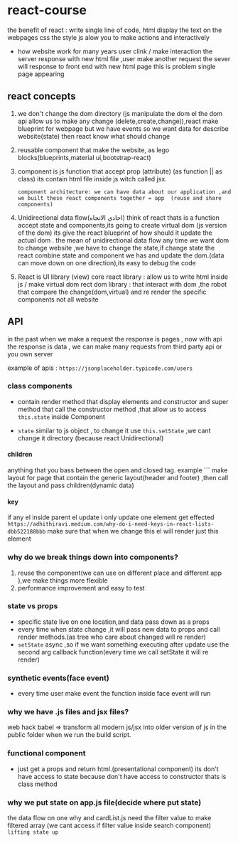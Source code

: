 # react-course 
the benefit of react :
write single line of code, 
html display the text on the webpages
css the style
js alow you to make actions and interactively

* how website work for many years
user clink / make interaction the server response with new html file ,user make another request the sever will response to front end with new html page
this is problem single page appearing 


## react concepts
1. we don't change the dom directory (js manipulate the dom el the dom api allow us to make any change (delete,create,change)),react make blueprint for webpage but we have events so we want data for describe website(state) then react know what should change 
2. reusable component that make the website,
 as lego blocks(blueprints,material ui,bootstrap-react)
3.  component is js function
 that accept prop (attribute) (as function || as class) its contain html file inside js witch called jsx.

    ``` component architecture: we can have data about our application ,and we built these react components together = app  (reuse and share components) ```

4. Unidirectional data flow(احادي الاتجاه)
 think of react thats is a function accept state and components,its going to create virtual dom (js version of the dom) its give the react blueprint of how should it update the actual dom . the mean of unidirectional data flow any time we want dom to change website ,we have to change the state,if change state the react combine state and component we has and update the dom.(data can move down on one direction),its easy to debug the code


5. React is UI library (view)
  core react library : allow us to write html inside js / make virtual dom
  rect dom library : that interact with dom ,the robot that compare the change(dom,virtual) and re render the specific components not all website



## API
 in the past when we make a request the response is pages , now with api the response is data , we can make many requests from third party api or you own server

 example of apis : ``` https://jsonplaceholder.typicode.com/users ```


### class components 
 * contain render method that display elements and constructor and super method that call the constructor method ,that allow us to access ``` this.state ``` inside Component

 * ``` state ``` similar to js object , to change it use ``` this.setState ``` ,we cant change it directory (because react Unidirectional) 

#### children 
anything that you bass between the open and closed tag.
example ``` make layout for page that contain the generic layout(header and footer) ,then call the layout and pass children(dynamic data) 

#### key
if any el inside parent el update i only update one element get effected
``` https://adhithiravi.medium.com/why-do-i-need-keys-in-react-lists-dbb522188bbb ```
make sure that when we change this el will render just this element

### why do we break things down into components?
1. reuse the component(we can use on different place and different app ),we make things more flexible
2. performance improvement and easy to test

### state vs props
* specific state live on one location,and data pass down as a props
* every time when state change ,it will pass new data to props and call render methods.(as tree who care about changed will re render)
* ``` setState ``` async ,so if we want something executing after update use the second arg callback function(every time we call setState it will re render)

### synthetic events(face event)
* every time user make event the function inside face event will run

### why we have .js files and jsx files?
web hack
babel => transform all modern js/jsx into older version of js in the public folder when we run the build script.


### functional component
* just get a props and return html.(presentational component)
its don't have access to state because don't have access to constructor thats is class method

### why we put state on app.js file(decide where put state)
the data flow on one why and cardList.js need the filter value to make filtered array (we cant access if filter value inside search component)
``` lifting state up ```